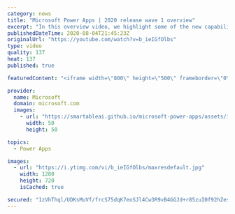 ```yaml
---
category: news
title: "Microsoft Power Apps | 2020 release wave 1 overview"
excerpt: "In this overview video, we highlight some of the new capabilities included in the latest update to Microsoft Power Apps.      Here are the capabilities covered:     UI enhancements       • Save is always visible       • Chart formatting  Grid user experience enhancements       • Conditional search  "
publishedDateTime: 2020-08-04T21:45:23Z
originalUrl: "https://youtube.com/watch?v=b_ieIGfOlbs"
type: video
quality: 137
heat: 137
published: true

featuredContent: "<iframe width=\"800\" height=\"500\" frameborder=\"0\" src=\"https://www.youtube.com/embed/b_ieIGfOlbs\" allow=\"accelerometer; autoplay; encrypted-media; gyroscope; picture-in-picture\" allowfullscreen></iframe>"

provider:
  name: Microsoft
  domain: microsoft.com
  images:
    - url: "https://smartableai.github.io/microsoft-power-apps/assets/images/organizations/microsoft.com-50x50.jpg"
      width: 50
      height: 50

topics:
  - Power Apps

images:
  - url: "https://i.ytimg.com/vi/b_ieIGfOlbs/maxresdefault.jpg"
    width: 1280
    height: 720
    isCached: true

secured: "1zVhThql/UDKsMuVf/frcS75dqK7eoSJl4Cw3R9vB4GGJd+r85zuI0f92hZes2MWlWORsqHD9hVnS53aLpG749FAQSOQHN0OoEdlHi4uGcZEt2ptTMo7I9GddpbkR1BF+lEFLTioxYEzZ77jHU8pbcjmLxNIF2E4RbbW/soXuGJ2Y2xvbOXbnauHYTlcSXpENNZeq8MFAvIgWfy9G/dwy9gMQQHV8chnmH77NvGpoFza7Hdisy22QzrQgIriqGIZcgpSZTbdrOJcRexdT1swYws+6TyiaCKaZbUuEA/dDUqE0CMR8cCBCol6TkKmbWuWQIRhlPOb4eR1SKMRSTK/B3LBGF6CElRPetabhfNtGJRyWPswcgrocV0iln1cgeNSigY0pDM88MfWDKmYQkchtbhx2bgv3KLmottMkpPtCsrN2eLCNg7QO2lipCD2rcu8;34HyXAsWqYl9vL6SbAVW2Q=="
---
```


